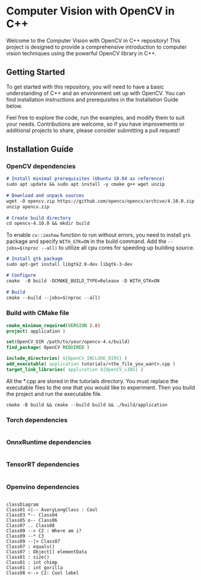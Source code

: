 # Computer Vision with OpenCV in C++
Welcome to the Computer Vision with OpenCV in C++ repository! This project is designed to provide a comprehensive introduction to computer vision techniques using the powerful OpenCV library in C++.

## Getting Started
To get started with this repository, you will need to have a basic understanding of C++ and an environment set up with OpenCV. You can find installation instructions and prerequisites in the Installation Guide below.

Feel free to explore the code, run the examples, and modify them to suit your needs. Contributions are welcome, so if you have improvements or additional projects to share, please consider submitting a pull request!

## Installation Guide

### OpenCV dependencies
```md
# Install minimal prerequisites (Ubuntu 18.04 as reference)
sudo apt update && sudo apt install -y cmake g++ wget unzip
 
# Download and unpack sources
wget -O opencv.zip https://github.com/opencv/opencv/archive/4.10.0.zip
unzip opencv.zip
 
# Create build directory
cd opencv-4.10.0 && mkdir build 
```

To enable `cv::imshow` function to run without errors, you need to install `gtk` package and specify `WITH_GTK=ON` in the build command. Add the `--jobs=$(nproc --all)` to utilize all cpu cores for speeding up building source.
```md
# Install gtk package
sudo apt-get install libgtk2.0-dev libgtk-3-dev

# Configure
cmake  -B build -DCMAKE_BUILD_TYPE=Release -D WITH_GTK=ON
 
# Build
cmake --build --jobs=$(nproc --all)
```

### Build with CMake file
```cmake
cmake_minimum_required(VERSION 2.8)
project( application )

set(OpenCV_DIR /path/to/your/opencv-4.x/build)
find_package( OpenCV REQUIRED )

include_directories( ${OpenCV_INCLUDE_DIRS} )
add_executable( application tutorials/<the_file_you_want>.cpp )
target_link_libraries( application ${OpenCV_LIBS} )
```

All the *.cpp are stored in the tutorials directory. You must replace the executable files to the one that you would like to experiment. Then you build the project and run the executable file.
```
cmake -B build && cmake --build build && ./build/application
```

### Torch dependencies

```md
```

### OnnxRuntime dependencies

```md
```

### TensorRT dependencies
```md
```

### Openvino dependencies
```md
```


```mermaid
classDiagram
Class01 <|-- AveryLongClass : Cool
Class03 *-- Class04
Class05 o-- Class06
Class07 .. Class08
Class09 --> C2 : Where am i?
Class09 --* C3
Class09 --|> Class07
Class07 : equals()
Class07 : Object[] elementData
Class01 : size()
Class01 : int chimp
Class01 : int gorilla
Class08 <--> C2: Cool label
```